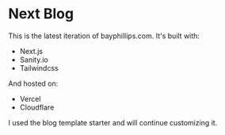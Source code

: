 # Next Blog

This is the latest iteration of bayphillips.com. It's built with:

* Next.js
* Sanity.io
* Tailwindcss

And hosted on:

* Vercel
* Cloudflare

I used the blog template starter and will continue customizing it.